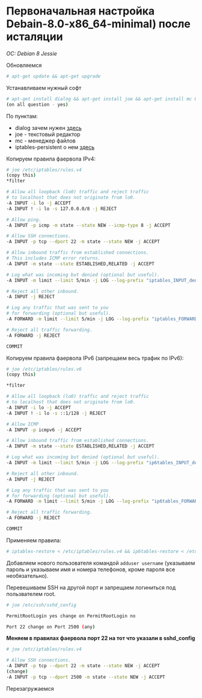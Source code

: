 # Первоначальная настройка Debain-8.0-x86_64-minimal) после исталяции
*OC: Debian 8 Jessie*

Обновляемся
```bash
# apt-get update && apt-get upgrade
```

Устанавливаем нужный софт
```bash
# apt-get install dialog && apt-get install joe && apt-get install mc && apt-get install iptables-persistent
(on all question - yes)
```

По пунктам: 
* dialog зачем нужен [здесь](https://linux.nesterof.com/error_dailog.html) 
* joe - текстовый редактор
* mc - менеджер файлов
* iptables-persistent о нем [здесь](https://linux.nesterof.com/setting-iptables-after-install.html)

Копируем правила фаервола IPv4:
```bash
# joe /etc/iptables/rules.v4
(copy this)
*filter

# Allow all loopback (lo0) traffic and reject traffic
# to localhost that does not originate from lo0.
-A INPUT -i lo -j ACCEPT
-A INPUT ! -i lo -s 127.0.0.0/8 -j REJECT

# Allow ping.
-A INPUT -p icmp -m state --state NEW --icmp-type 8 -j ACCEPT

# Allow SSH connections.
-A INPUT -p tcp --dport 22 -m state --state NEW -j ACCEPT

# Allow inbound traffic from established connections.
# This includes ICMP error returns.
-A INPUT -m state --state ESTABLISHED,RELATED -j ACCEPT

# Log what was incoming but denied (optional but useful).
-A INPUT -m limit --limit 5/min -j LOG --log-prefix "iptables_INPUT_denied: " --log-level 7

# Reject all other inbound.
-A INPUT -j REJECT

# Log any traffic that was sent to you
# for forwarding (optional but useful).
-A FORWARD -m limit --limit 5/min -j LOG --log-prefix "iptables_FORWARD_denied: " --log-level 7

# Reject all traffic forwarding.
-A FORWARD -j REJECT

COMMIT
```

Копируем правила фаервола IPv6 (запрещаем весь трафик по IPv6):
```bash
# joe /etc/iptables/rules.v6
(copy this)

*filter

# Allow all loopback (lo0) traffic and reject traffic
# to localhost that does not originate from lo0.
-A INPUT -i lo -j ACCEPT
-A INPUT ! -i lo -s ::1/128 -j REJECT

# Allow ICMP
-A INPUT -p icmpv6 -j ACCEPT

# Allow inbound traffic from established connections.
-A INPUT -m state --state ESTABLISHED,RELATED -j ACCEPT

# Log what was incoming but denied (optional but useful).
-A INPUT -m limit --limit 5/min -j LOG --log-prefix "ip6tables_INPUT_denied: " --log-level 7

# Reject all other inbound.
-A INPUT -j REJECT

# Log any traffic that was sent to you
# for forwarding (optional but useful).
-A FORWARD -m limit --limit 5/min -j LOG --log-prefix "ip6tables_FORWARD_denied: " --log-level 7

# Reject all traffic forwarding.
-A FORWARD -j REJECT

COMMIT
```

Применяем правила:
```bash
# iptables-restore < /etc/iptables/rules.v4 && ip6tables-restore < /etc/iptables/rules.v6
```

Добавляем нового пользователя командой `adduser username` (указываем пароль и указываем имя и номера телефонов, кроме пароля все необязательно).

Перевешиваем SSH на другой порт и запрещаем логиниться под пользвателем root.
```bash
# joe /etc/ssh/sshd_config

PermitRootLogin yes change on PermitRootLogin no

Port 22 change on Port 2500 (any)
```

**Меняем в правилах фаервола порт 22 на тот что указали в sshd_config**
```bash
# joe /etc/iptables/rules.v4

# Allow SSH connections.
-A INPUT -p tcp --dport 22 -m state --state NEW -j ACCEPT
(change)
-A INPUT -p tcp --dport 2500 -m state --state NEW -j ACCEPT
```

Перезагружаемся 
